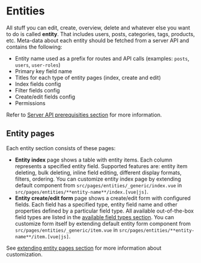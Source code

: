 # Entities

All stuff you can edit, create, overview, delete and whatever else you want to do is called **entity**. That includes users, posts, categories, tags, products, etc. Meta-data about each entity should be fetched from a server API and contains the following:
* Entity name used as a prefix for routes and API calls (examples: `posts`, `users`, `user-roles`)
* Primary key field name
* Titles for each type of entity pages (index, create and edit)
* Index fields config
* Filter fields config
* Create/edit fields config
* Permissions

Refer to [Server API prerequisities section](server-api-prerequisities.md) for more information.

## Entity pages

Each entity section consists of these pages:
* **Entity index** page shows a table with entity items. Each column represents a specified entity field. Supported features are: entity item deleting, bulk deleting, inline field editing, different display formats, filters, ordering. You can customize entity index page by extending default component from `src/pages/entities/_generic/index.vue` in `src/pages/entities/**entity-name**/index.[vue|js]`.
* **Entity create/edit form** page shows a create/edit form with configured fields. Each field has a specified type, entity field name and other properties defined by a particular field type. All available out-of-the-box field types are listed in the [available field types section](fields.md#available-field-types). You can customize form itself by extending default entity form component from `src/pages/entities/_generic/item.vue` in `src/pages/entities/**entity-name**/item.[vue|js]`.

See [extending entity pages section](customization/extending-entity-pages.md) for more information about customization.